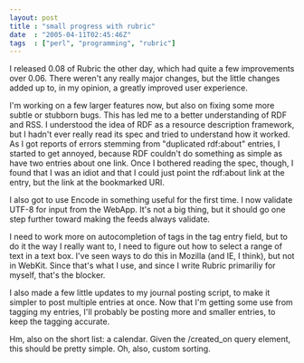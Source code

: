 ```yaml
---
layout: post
title : "small progress with rubric"
date  : "2005-04-11T02:45:46Z"
tags  : ["perl", "programming", "rubric"]
---
```

I released 0.08 of Rubric the other day, which had quite a few improvements over 0.06.  There weren't any really major changes, but the little changes added up to, in my opinion, a greatly improved user experience.

I'm working on a few larger features now, but also on fixing some more subtle or stubborn bugs.  This has led me to a better understanding of RDF and RSS.  I understood the idea of RDF as a resource description framework, but I hadn't ever really read its spec and tried to understand how it worked.  As I got reports of errors stemming from "duplicated rdf:about" entries, I started to get annoyed, because RDF couldn't do something as simple as have two entries about one link.  Once I bothered reading the spec, though, I found that I was an idiot and that I could just point the rdf:about link at the entry, but the link at the bookmarked URI.

I also got to use Encode in something useful for the first time.  I now validate UTF-8 for input from the WebApp.  It's not a big thing, but it should go one step further toward making the feeds always validate.

I need to work more on autocompletion of tags in the tag entry field, but to do it the way I really want to, I need to figure out how to select a range of text in a text box.  I've seen ways to do this in Mozilla (and IE, I think), but not in WebKit.  Since that's what I use, and since I write Rubric primariliy for myself, that's the blocker.

I also made a few little updates to my journal posting script, to make it simpler to post multiple entries at once.  Now that I'm getting some use from tagging my entries, I'll probably be posting more and smaller entries, to keep the tagging accurate.

Hm, also on the short list: a calendar.  Given the /created_on query element, this should be pretty simple.  Oh, also, custom sorting.
